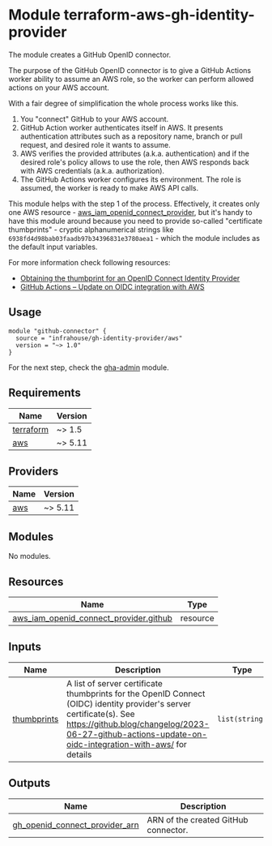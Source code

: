 # Module terraform-aws-gh-identity-provider

The module creates a GitHub OpenID connector.

The purpose of the GitHub OpenID connector is to give a GitHub Actions worker ability to 
assume an AWS role, so the worker can perform allowed actions on your AWS account.

With a fair degree of simplification the whole process works like this.

1. You "connect" GitHub to your AWS account.
2. GitHub Action worker authenticates itself in AWS. It presents authentication attributes 
such as a repository name, branch or pull request, and desired role it wants to assume.
3. AWS verifies the provided attributes (a.k.a. authentication) and if the desired role's 
policy allows to use the role, then AWS responds back with AWS credentials 
(a.k.a. authorization).
4. The GitHub Actions worker configures its environment. The role is assumed, 
the worker is ready to make AWS API calls. 

This module helps with the step 1 of the process. Effectively, it creates only one AWS resource - 
[aws_iam_openid_connect_provider](https://registry.terraform.io/providers/hashicorp/aws/5.11.0/docs/resources/iam_openid_connect_provider),
but it's handy to have this module around because you need to provide so-called "certificate thumbprints" - 
cryptic alphanumerical strings like `6938fd4d98bab03faadb97b34396831e3780aea1` - which the module includes 
as the default input variables.

For more information check following resources:
* [Obtaining the thumbprint for an OpenID Connect Identity Provider](https://docs.aws.amazon.com/IAM/latest/UserGuide/id_roles_providers_create_oidc_verify-thumbprint.html)
* [GitHub Actions – Update on OIDC integration with AWS](https://github.blog/changelog/2023-06-27-github-actions-update-on-oidc-integration-with-aws/)
## Usage

```hcl
module "github-connector" {
  source = "infrahouse/gh-identity-provider/aws"
  version = "~> 1.0"
}
```
For the next step, check the [gha-admin](https://registry.terraform.io/modules/infrahouse/gha-admin/aws/latest) module.

## Requirements

| Name | Version |
|------|---------|
| <a name="requirement_terraform"></a> [terraform](#requirement\_terraform) | ~> 1.5 |
| <a name="requirement_aws"></a> [aws](#requirement\_aws) | ~> 5.11 |

## Providers

| Name | Version |
|------|---------|
| <a name="provider_aws"></a> [aws](#provider\_aws) | ~> 5.11 |

## Modules

No modules.

## Resources

| Name | Type |
|------|------|
| [aws_iam_openid_connect_provider.github](https://registry.terraform.io/providers/hashicorp/aws/latest/docs/resources/iam_openid_connect_provider) | resource |

## Inputs

| Name | Description | Type | Default | Required |
|------|-------------|------|---------|:--------:|
| <a name="input_thumbprints"></a> [thumbprints](#input\_thumbprints) | A list of server certificate thumbprints for the OpenID Connect (OIDC) identity provider's server certificate(s). See https://github.blog/changelog/2023-06-27-github-actions-update-on-oidc-integration-with-aws/ for details | `list(string)` | <pre>[<br>  "6938fd4d98bab03faadb97b34396831e3780aea1",<br>  "1c58a3a8518e8759bf075b76b750d4f2df264fcd"<br>]</pre> | no |

## Outputs

| Name | Description |
|------|-------------|
| <a name="output_gh_openid_connect_provider_arn"></a> [gh\_openid\_connect\_provider\_arn](#output\_gh\_openid\_connect\_provider\_arn) | ARN of the created GitHub connector. |

